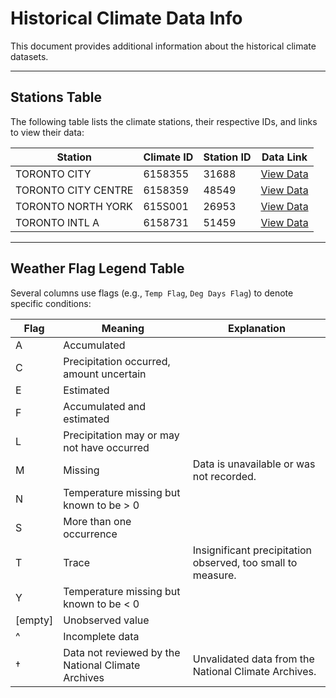 # Historical Climate Data Info

This document provides additional information about the historical climate datasets.

---

## Stations Table

The following table lists the climate stations, their respective IDs, and links to view their data:

| Station              | Climate ID | Station ID | Data Link                                                                                     |
|----------------------|------------|------------|---------------------------------------------------------------------------------------------|
| TORONTO CITY         | 6158355    | 31688      | [View Data](https://climate.weather.gc.ca/climate_data/daily_data_e.html?hlyRange=2002-06-04%7C2024-11-23&dlyRange=2002-06-04%7C2024-11-23&mlyRange=2003-07-01%7C2006-12-01&StationID=31688&Prov=ON&timeframe=2) |
| TORONTO CITY CENTRE  | 6158359    | 48549      | [View Data](https://climate.weather.gc.ca/climate_data/daily_data_e.html?hlyRange=2009-12-10%7C2024-11-23&dlyRange=2010-02-02%7C2024-11-23&mlyRange=%7C&StationID=48549&Prov=ON&timeframe=2) |
| TORONTO NORTH YORK   | 615S001    | 26953      | [View Data](https://climate.weather.gc.ca/climate_data/daily_data_e.html?hlyRange=%7C&dlyRange=1994-11-01%7C2024-11-17&mlyRange=1994-01-01%7C2006-12-01&StationID=26953&Prov=ON&timeframe=2) |
| TORONTO INTL A       | 6158731    | 51459      | [View Data](https://climate.weather.gc.ca/climate_data/daily_data_e.html?hlyRange=2013-06-11%7C2024-11-23&dlyRange=2013-06-13%7C2024-11-23&mlyRange=%7C&StationID=51459&Prov=ON&timeframe=2) |

---

## Weather Flag Legend Table

Several columns use flags (e.g., `Temp Flag`, `Deg Days Flag`) to denote specific conditions:

| Flag  | Meaning                                                   | Explanation                                                           |
|-------|-----------------------------------------------------------|-----------------------------------------------------------------------|
| A     | Accumulated                                               |                                                                       |
| C     | Precipitation occurred, amount uncertain                 |                                                                       |
| E     | Estimated                                                 |                                                                       |
| F     | Accumulated and estimated                                |                                                                       |
| L     | Precipitation may or may not have occurred               |                                                                       |
| M     | Missing                                                   | Data is unavailable or was not recorded.                             |
| N     | Temperature missing but known to be > 0                  |                                                                       |
| S     | More than one occurrence                                 |                                                                       |
| T     | Trace                                                    | Insignificant precipitation observed, too small to measure.           |
| Y     | Temperature missing but known to be < 0                  |                                                                       |
| [empty] | Unobserved value                                        |                                                                       |
| ^     | Incomplete data                                           |                                                                       |
| †     | Data not reviewed by the National Climate Archives       | Unvalidated data from the National Climate Archives.                 |
